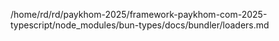 /home/rd/rd/paykhom-2025/framework-paykhom-com-2025-typescript/node_modules/bun-types/docs/bundler/loaders.md